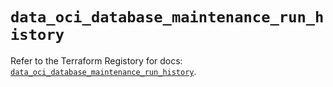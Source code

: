 # `data_oci_database_maintenance_run_history`

Refer to the Terraform Registory for docs: [`data_oci_database_maintenance_run_history`](https://registry.terraform.io/providers/oracle/oci/6.18.0/docs/data-sources/database_maintenance_run_history).
